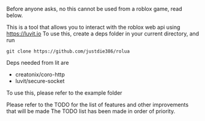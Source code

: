 Before anyone asks, no this cannot be used from a roblox game, read below.

This is a tool that allows you to interact with the roblox web api using https://luvit.io
To use this, create a deps folder in your current directory, and run 
```
git clone https://github.com/justdie386/rolua
```
Deps needed from lit are

- creatonix/coro-http
- luvit/secure-socket

To use this, please refer to the example folder


Please refer to the TODO for the list of features and other improvements that will be made
The TODO list has been made in order of priority.
